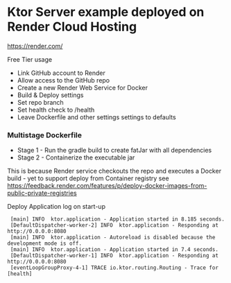 # Ktor Server example deployed on Render Cloud Hosting

https://render.com/

Free Tier usage

* Link GitHub account to Render 
* Allow access to the GitHub repo
* Create a new Render Web Service for Docker
* Build & Deploy settings
* Set repo branch
* Set health check to /health
* Leave Dockerfile and other settings settings to defaults

### Multistage Dockerfile

* Stage 1 - Run the gradle build to create fatJar with all dependencies
* Stage 2 - Containerize the executable jar

This is because Render service checkouts the repo and executes a Docker build - yet to support deploy from Container registry
see https://feedback.render.com/features/p/deploy-docker-images-from-public-private-registries

Deploy Application log on start-up
```
 [main] INFO  ktor.application - Application started in 8.185 seconds.
 [DefaultDispatcher-worker-2] INFO  ktor.application - Responding at http://0.0.0.0:8080
 [main] INFO  ktor.application - Autoreload is disabled because the development mode is off.
 [main] INFO  ktor.application - Application started in 7.4 seconds.
 [DefaultDispatcher-worker-1] INFO  ktor.application - Responding at http://0.0.0.0:8080
 [eventLoopGroupProxy-4-1] TRACE io.ktor.routing.Routing - Trace for [health]
```
